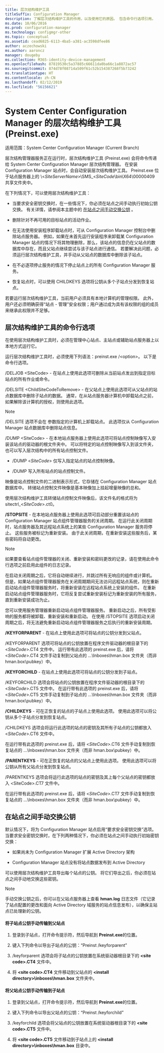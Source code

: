 ```yaml
---
title: 层次结构维护工具
titleSuffix: Configuration Manager
description: 了解层次结构维护工具的作用，以及使用它的原因。 包含命令行选项引用。
ms.date: 10/06/2016
ms.prod: configuration-manager
ms.technology: configmgr-other
ms.topic: conceptual
ms.assetid: cead6825-6113-4ba5-a381-ac3598dfee86
author: aczechowski
ms.author: aaroncz
manager: dougeby
ms.collection: M365-identity-device-management
ms.openlocfilehash: 87819530c5a37885c66611da0ba66c1a8872ac57
ms.sourcegitcommit: 874d78f08714a509f61c52b154387268f5b73242
ms.translationtype: HT
ms.contentlocale: zh-CN
ms.lasthandoff: 02/12/2019
ms.locfileid: "56156621"
---
```

# <a name="hierarchy-maintenance-tool-preinstexe-for-system-center-configuration-manager"></a>System Center Configuration Manager 的层次结构维护工具 (Preinst.exe)

适用范围：System Center Configuration Manager (Current Branch)

层次结构管理器服务正在运行时，层次结构维护工具 (Preinst.exe) 会将命令传递给 System Center Configuration Manager 层次结构管理器。 在安装 Configuration Manager 站点时，会自动安装层次结构维护工具。 Preinst.exe 位于站点服务器上的 \\&lt;*SiteServerName*>\SMS_&lt;*SiteCode*\bin\X64\00000409 共享文件夹中。  

 在下列情况下，可以使用层次结构维护工具：  

-   当要求安全密钥交换时，在一些情况下，你必须在站点之间手动执行初始公钥交换。 有关详情，请参阅本主题中的 [在站点之间手动交换公钥](#BKMK_ManuallyExchangeKeys) 。  

-   删除针对不再可用的目标站点的活动作业。  

-   在无法使用安装程序卸载站点时，可从 Configuration Manager 控制台中删除站点服务器。 例如，如果在未首先运行安装程序来卸载某 Configuration Manager 站点的情况下将其物理删除，那么，该站点的信息仍在父站点的数据库中存在，而且父站点继续尝试与该子站点进行通信。 若要解决此问题，必须运行层次结构维护工具，并手动从父站点的数据库中删除该子站点。  

-   在不必逐项停止服务的情况下停止站点上的所有 Configuration Manager 服务。  

-   恢复站点时，可以使用 CHILDKEYS 选项将公钥从多个子站点分发到恢复站点。  

若要运行层次结构维护工具，当前用户必须具有本地计算机的管理权限。 此外，用户还必须明确获得“站点 - 管理”安全权限；用户通过成为具有该权限的组的成员来继承此权限并不足够。  

## <a name="hierarchy-maintenance-tool-command-line-options"></a>层次结构维护工具的命令行选项  
在使用层次结构维护工具时，必须在管理中心站点、主站点或辅助站点服务器上以本地方式运行它。  

运行层次结构维护工具时，必须使用下列语法：preinst.exe /&lt;option\>。 以下是命令行选项。  

 /DELJOB &lt;SiteCode> - 在站点上使用此选项可删除从当前站点发出到指定目标站点的所有作业或命令。  

 /DELSITE &lt;ChildSiteCodeToRemove> - 在父站点上使用此选项可从父站点的站点数据库中删除子站点的数据。 通常，在从站点服务器计算机中卸载站点之前，如果解除该计算机的授权，则使用此选项。  

> [!NOTE]  
>  /DELSITE 选项不会在  参数指定的计算机上卸载站点。 此选项仅从 Configuration Manager 站点数据库中删除站点信息。  

/DUMP &lt;SiteCode> - 在本地站点服务器上使用此选项可将站点控制映像写入安装该站点的驱动器的根文件夹中。 可以将特定的站点控制映像写入到该文件夹，也可以写入层次结构中的所有站点控制文件。  

-   /DUMP &lt;*SiteCode*> 仅写入指定站点的站点控制映像。  

-   /DUMP 写入所有站点的站点控制文件。  

映像是站点控制文件的二进制表示形式，它存储在 Configuration Manager 站点数据库中。 转储站点控制文件映像是基本映像加上挂起增量映像的总和。  

使用层次结构维护工具转储站点控制文件映像后，该文件名的格式将为 sitectrl_&lt;*SiteCode*>.ct0。  

**/STOPSITE** - 在本地站点服务器上使用此选项可启动部分重置该站点的 Configuration Manager 站点组件管理器服务的关闭周期。 在运行此关闭周期时，站点服务器及其远程站点系统上的某些 Configuration Manager 服务将停止。 这些服务被标记为重新安装。 由于此关闭周期，在重新安装这些服务后，某些密码将自动更改。  

> [!NOTE]  
>  如果要查看站点组件管理器的关闭、重新安装和密码更改的记录，请在使用此命令行选项之前启用此组件的日志记录。  

在启动关闭周期之后，它将自动继续进行，并跳过所有无响应的组件或计算机。 但是，如果站点组件管理器服务在关闭周期期间无法访问远程站点系统，则在重新启动站点组件管理器服务时，将重新安装在远程站点系统上安装的组件。 在重新启动站点组件管理器服务时，它将反复尝试重新安装标记为重新安装的所有服务，直到重新安装成功为止。  

您可以使用服务管理器重新启动站点组件管理器服务。 重新启动之后，所有受影响的服务都将被卸载、重新安装和重新启动。 在使用 /STOPSITE 选项启动关闭周期之后，将无法避免重新启动站点组件管理器服务之后执行的重新安装周期。  

**/KEYFORPARENT** - 在站点上使用此选项可将站点的公钥分发到父站点。  

/KEYFORPARENT 选项可将站点的公钥放置在程序文件驱动器的根目录下的 &lt;*SiteCode*>.CT4 文件中。 运行带有此选项的 preinst.exe 后，请将 &lt;*SiteCode*>.CT4 文件手动复制到父站点的 …\Inboxes\hman.box 文件夹（而非 hman.box\pubkey）中。  

**/KEYFORCHILD** - 在站点上使用此选项可将站点的公钥分发到子站点。  

/KEYFORCHILD 选项会将站点的公钥放置在程序文件驱动器的根目录下的 &lt;*SiteCode*>.CT5 文件中。 在运行带有此选项的 preinst.exe 后，请将 &lt;*SiteCode*>.CT5 文件手动复制到子站点的 …\Inboxes\hman.box 文件夹（而非 hman.box\pubkey）中。  

**/CHILDKEYS** - 可在正恢复的站点的子站点上使用此选项。 使用此选项可以将公钥从多个子站点分发到恢复站点。  

/CHILDKEYS 选项会将运行此选项的站点的密钥及其所有子站点的公钥都放入 &lt;*SiteCode*>.CT6 文件中。  

在运行带有此选项的 preinst.exe 后，请将 &lt;*SiteCode*>.CT6 文件手动复制到恢复站点的 …\Inboxes\hman.box 文件夹（而非 hman.box\pubkey）中。  

**/PARENTKEYS** - 可在正恢复的站点的父站点上使用此选项。 使用此选项可以将公钥从所有父站点分发到恢复站点。  

/PARENTKEYS 选项会将运行此选项的站点的密钥及其上每个父站点的密钥都放入 &lt;SiteCode\>.CT7 文件中。  

在运行带有此选项的 preinst.exe 后，请将 &lt;*SiteCode*>.CT7 文件手动复制到恢复站点的 …\Inboxes\hman.box 文件夹（而非 hman.box\pubkey）中。  

##  <a name="BKMK_ManuallyExchangeKeys"></a>在站点之间手动交换公钥  
默认情况下，将为 Configuration Manager 站点启用“要求安全密钥交换”选项。 当要求安全密钥交换时，在下列两种情况下，你必须在站点之间手动执行初始密钥交换：  

-   如果尚未为 Configuration Manager 扩展 Active Directory 架构  

-   Configuration Manager 站点没有将站点数据发布到 Active Directory  

可以使用层次结构维护工具导出每个站点的公钥。 将它们导出之后，你必须在站点之间手动地交换这些密钥。  

> [!NOTE]  
>  手动交换公钥之后，你可以在父站点服务器上查看 **hman.log** 日志文件（它记录了站点配置的更改和面向 Active Directory 域服务的站点信息发布），以确保主站点已处理新的公钥。  

#### <a name="to-manually-transfer-the-child-site-public-key-to-the-parent-site"></a>将子站点公钥手动传输到父站点  

1.  登录到子站点，打开命令提示符，然后导航到 **Preinst.exe**的位置。  

2.  键入下列命令以导出子站点的公钥：“Preinst /keyforparent”  

3.  /keyforparent 选项会将子站点的公钥放置在系统驱动器根目录下的 **&lt;site code\>.CT4** 文件中。  

4.  将 **&lt;site code\>.CT4** 文件移动到父站点的 **&lt;install directory\>\inboxes\hman.box** 文件夹中。  

#### <a name="to-manually-transfer-the-parent-site-public-key-to-the-child-site"></a>将父站点公钥手动传输到子站点  

1.  登录到父站点，打开命令提示符，然后导航到 **Preinst.exe**的位置。  

2.  键入下列命令以导出父站点的公钥：“Preinst /keyforchild”  

3.  /keyforchild 选项会将父站点的公钥放置在系统驱动器根目录下的 **&lt;site code\>.CT5** 文件中。  

4.  将 **&lt;site code\>.CT5** 文件移动到子站点上的 **&lt;install directory\>\inboxes\hman.box** 目录中。  
